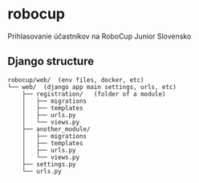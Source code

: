 # robocup
Prihlasovanie účastníkov na RoboCup Junior Slovensko



## Django structure
```
robocup/web/  (env files, docker, etc)  
└── web/  (django app main settings, urls, etc)
    ├── registration/   (folder of a module)
    │   ├── migrations
    │   ├── templates
    │   ├── urls.py
    │   └── views.py
    ├── another_module/
    │   ├── migrations
    │   ├── templates
    │   ├── urls.py
    │   └── views.py
    ├── settings.py
    └── urls.py
```
